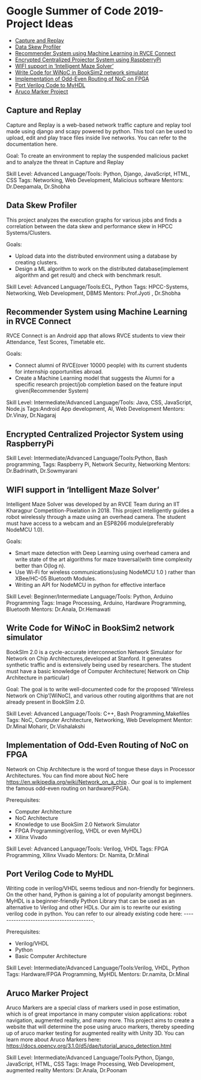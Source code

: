 # Google Summer of Code 2019- Project Ideas


- [Capture and Replay](https://github.com/world-of-open-source/world-of-open-source.github.io/blob/master/index.md#capture-and-replay)
- [Data Skew Profiler](https://github.com/world-of-open-source/world-of-open-source.github.io/blob/master/index.md#data-skew-profiler)
- [Recommender System using Machine Learning in RVCE Connect](https://github.com/world-of-open-source/world-of-open-source.github.io/blob/master/index.md#recommender-system-using-machine-learning-in-rvce-connect)
- [Encrypted Centralized Projector System using RaspberryPi](https://github.com/world-of-open-source/world-of-open-source.github.io/blob/master/index.md#encrypted-centralized-projector-system-using-raspberrypi)
- [WIFI support in ‘Intelligent Maze Solver’](https://github.com/world-of-open-source/world-of-open-source.github.io/blob/master/index.md#wifi-support-in-intelligent-maze-solver)
- [Write Code for WiNoC in BookSim2 network simulator](https://github.com/world-of-open-source/world-of-open-source.github.io/blob/master/index.md#write-code-for-winoc-in-booksim2-network-simulator)
- [Implementation of Odd-Even Routing of NoC on FPGA](https://github.com/world-of-open-source/world-of-open-source.github.io/blob/master/index.md#implementation-of-odd-even-routing-of-noc-on-fpga)
- [Port Verilog Code to MyHDL](https://github.com/world-of-open-source/world-of-open-source.github.io/blob/master/index.md#port-verilog-code-to-myhdl) 
- [Aruco Marker Project](https://github.com/world-of-open-source/world-of-open-source.github.io/blob/master/index.md#aruco-marker-project)


## Capture and Replay

 Capture and Replay is a web-based network traffic capture and replay tool made using django and scapy powered by python. This tool can be used to upload, edit and play trace files inside live networks. You can refer to the documentation here.

Goal: To create an environment to replay the suspended malicious packet and to analyze the threat in Capture and Replay
 
Skill Level: Advanced
Language/Tools: Python, Django, JavaScript, HTML, CSS
Tags: Networking, Web Development, Malicious software
Mentors: Dr.Deepamala, Dr.Shobha

## Data Skew Profiler

This project analyzes the execution graphs for various jobs and finds a correlation between the data skew and performance skew in HPCC Systems/Clusters.

Goals:
- Upload data into the distributed environment using a database by creating clusters.
- Design a ML algorithm to work on the distributed database(implement algorithm and get result) and check with benchmark result.

Skill Level: Advanced
Language/Tools:ECL, Python
Tags: HPCC-Systems, Networking, Web Development, DBMS
Mentors: Prof.Jyoti , Dr.Shobha

## Recommender System using Machine Learning in RVCE Connect

RVCE Connect is an Android app that allows RVCE students to view their Attendance, Test Scores, Timetable etc.

Goals:
- Connect alumni of RVCE(over 10000 people) with its current students for internship opportunities abroad.
- Create a Machine Learning model that suggests the Alumni for a specific research project/job completion based on the feature input given(Recommender System)

Skill Level: Intermediate/Advanced
Language/Tools: Java, CSS, JavaScript, Node.js
Tags:Android App development, AI, Web Development
Mentors: Dr.Vinay, Dr.Nagaraj

## Encrypted Centralized Projector System using RaspberryPi



Skill Level: Intermediate/Advanced
Language/Tools:Python, Bash programming,
Tags: Raspberry Pi, Network Security, Networking
Mentors: Dr.Badrinath, Dr.Sowmyarani

## WIFI support in ‘Intelligent Maze Solver’

Intelligent Maze Solver was developed by an RVCE Team during an IIT Kharagpur Competition-Pixelation in 2018. This project intelligently guides a robot wirelessly through a maze using an overhead camera. The student must have access to a webcam and an ESP8266 module(preferably NodeMCU 1.0). 

Goals:
- Smart maze detection with Deep Learning using overhead camera and write state of the art algorithms for maze traversal(with time complexity better than O(log n).
- Use Wi-Fi for wireless communications(using NodeMCU 1.0 ) rather than XBee/HC-05 Bluetooth Modules.
- Writing an API for NodeMCU in python for effective interface

Skill Level: Beginner/Intermediate
Language/Tools: Python, Arduino Programming
Tags: Image Processing, Arduino, Hardware Programming, Bluetooth
Mentors: Dr.Anala, Dr.Hemawati

## Write Code for WiNoC in BookSim2 network simulator

BookSIm 2.0 is a cycle-accurate interconnection Network Simulator for Network on Chip Architectures,developed at Stanford. It generates synthetic traffic and is extensively being used by researchers.
The student must have a basic knowledge of Computer Architecture( Network on Chip Architecture in particular)

Goal: The goal is to write well-documented code for the proposed ‘Wireless Network on Chip’[WiNoC], and various other routing algorithms that are not already present in BookSIm 2.0.

Skill Level: Advanced
Language/Tools: C++, Bash Programming,Makefiles
Tags: NoC, Computer Architecture, Networking, Web Development
Mentor: Dr.Minal Moharir, Dr.Vishalakshi

## Implementation of Odd-Even Routing of NoC on FPGA

Network on Chip Architecture is the word of tongue these days in Processor Architectures. You can find more about NoC here https://en.wikipedia.org/wiki/Network_on_a_chip . Our goal is to implement the famous odd-even routing on hardware(FPGA). 

Prerequisites:
- Computer Architecture
- NoC Architecture
- Knowledge to use BookSim 2.0 Network Simulator
- FPGA Programming(verilog, VHDL or even MyHDL)
- Xilinx Vivado

Skill Level: Advanced
Language/Tools: Verilog, VHDL
Tags: FPGA Programming, XIlinx Vivado
Mentors: Dr. Namita, Dr.Minal

## Port Verilog Code to MyHDL 

Writing code in verilog/VHDL seems tedious and non-friendly for beginners. On the other hand, Python is gaining a lot of popularity amongst beginners. MyHDL is a beginner-friendly Python Library that can be used as an alternative to Verilog and other HDLs.
Our aim is to rewrite our existing verilog code in python.
You can refer to our already existing code here: ----------------------------------------.

Prerequisites:
- Verilog/VHDL
- Python
- Basic Computer Architecture

Skill Level: Intermediate/Advanced
Language/Tools:Verilog, VHDL, Python
Tags: Hardware/FPGA Programming, MyHDL
Mentors: Dr.namita, Dr.Minal

## Aruco Marker Project

Aruco Markers are a special class of markers used in pose estimation, which is of great importance in many computer vision applications: robot navigation, augmented reality, and many more. This project aims to create a website that will determine the pose using aruco markers, thereby speeding up of aruco marker testing for augmented reality with Unity 3D.
You can learn more about Aruco Markers here: https://docs.opencv.org/3.1.0/d5/dae/tutorial_aruco_detection.html


Skill Level: Intermediate/Advanced
Language/Tools:Python, Django, JavaScript, HTML, CSS
Tags: Image Processing, Web Development, augmented reality
Mentors: Dr.Anala, Dr.Poonam







